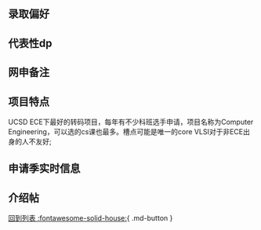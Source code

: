## 录取偏好

## 代表性dp

## 网申备注

## 项目特点
UCSD ECE下最好的转码项目，每年有不少科班选手申请，项目名称为Computer Engineering，可以选的cs课也最多。槽点可能是唯一的core VLSI对于非ECE出身的人不友好;

## 申请季实时信息

## 介绍帖

[回到列表 :fontawesome-solid-house:](选校梯度.md){ .md-button }
